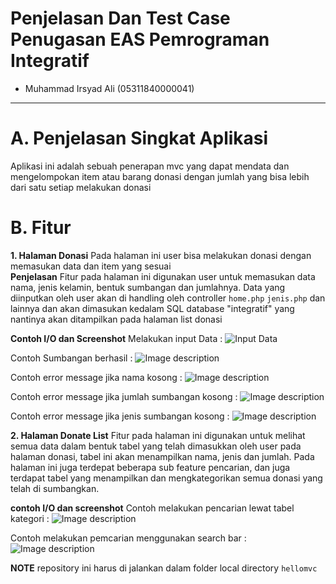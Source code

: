 # Penjelasan Dan Test Case Penugasan EAS Pemrograman Integratif

* Muhammad Irsyad Ali (05311840000041)
----------------------------------------------------------------
# A. Penjelasan Singkat Aplikasi
Aplikasi ini adalah sebuah penerapan mvc yang dapat mendata dan mengelompokan item atau barang donasi dengan jumlah yang bisa lebih dari
satu setiap melakukan donasi

# B. Fitur 

**1. Halaman Donasi**
Pada halaman ini user bisa melakukan donasi dengan memasukan data dan item yang sesuai   
**Penjelasan** 
Fitur pada halaman ini digunakan user untuk memasukan data nama, jenis kelamin, bentuk sumbangan dan jumlahnya. Data yang diinputkan 
oleh user akan di handling oleh controller `home.php` `jenis.php` dan lainnya dan akan dimasukan kedalam SQL database "integratif" yang 
nantinya akan ditampilkan pada halaman list donasi

**Contoh I/O dan Screenshot**
Melakukan input Data : ![Input Data](https://github.com/irsyadali1/EAS_Pemrograman-Intergratif_Muhammad-Irsyad-Ali_05311840000041/blob/master/screenshot/input%20data%20halaman%20donasi.png)

Contoh Sumbangan berhasil : ![Image description](link-to-image)

Contoh error message jika nama kosong : ![Image description](link-to-image)

Contoh error message jika jumlah sumbangan kosong : ![Image description](link-to-image)

Contoh error message jika jenis sumbangan kosong : ![Image description](link-to-image)



**2. Halaman Donate List**
Fitur pada halaman ini digunakan untuk melihat semua data dalam bentuk tabel yang telah dimasukkan oleh user pada halaman donasi, tabel 
ini akan menampilkan nama, jenis dan jumlah. Pada halaman ini juga terdepat beberapa sub feature pencarian, dan juga terdapat tabel yang 
menampilkan dan mengkategorikan semua donasi yang telah di sumbangkan.

**contoh I/O dan screenshot**
Contoh melakukan pencarian lewat tabel kategori : ![Image description](link-to-image)

Contoh melakukan pemcarian menggunakan search bar : ![Image description](link-to-image)


**NOTE** 
repository ini harus di jalankan dalam folder local directory `hellomvc`    

